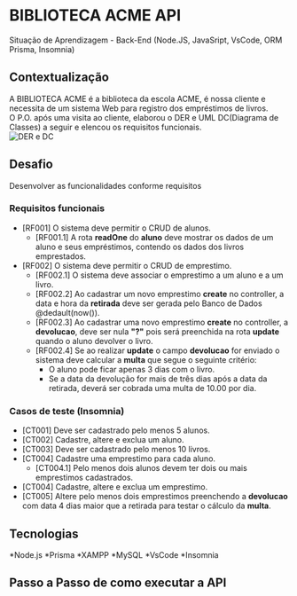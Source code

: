 # BIBLIOTECA ACME API
Situação de Aprendizagem - Back-End (Node.JS, JavaSript, VsCode, ORM Prisma, Insomnia)
## Contextualização
A BIBLIOTECA ACME é a biblioteca da escola ACME, é nossa cliente e necessita de um sistema Web para registro dos empréstimos de livros.<br>O P.O. após uma visita ao cliente, elaborou o DER e UML DC(Diagrama de Classes) a seguir e elencou os requisitos funcionais.<br>
![DER e DC](./docs/der-dc.png)
## Desafio
Desenvolver as funcionalidades conforme requisitos

### Requisitos funcionais
- [RF001] O sistema deve permitir o CRUD de alunos.
    - [RF001.1] A rota **readOne** do **aluno** deve mostrar os dados de um aluno e seus empréstimos, contendo os dados dos livros emprestados.
- [RF002] O sistema deve permitir o CRUD de emprestimo.
    - [RF002.1] O sistema deve associar o emprestimo a um aluno e a um livro.
    - [RF002.2] Ao cadastrar um novo emprestimo **create** no controller, a data e hora da **retirada** deve ser gerada pelo Banco de Dados @dedault(now()).
    - [RF002.3] Ao cadastrar uma novo emprestimo **create** no controller, a **devolucao**, deve ser nula **"?"** pois será preenchida na rota **update** quando o aluno devolver o livro.
    - [RF002.4] Se ao realizar **update** o campo **devolucao** for enviado o sistema deve calcular a **multa** que segue o seguinte critério:
        - O aluno pode ficar apenas 3 dias com o livro.
        - Se a data da devolução for mais de três dias após a data da retirada, deverá ser cobrada uma multa de 10.00 por dia.

### Casos de teste (Insomnia)
- [CT001] Deve ser cadastrado pelo menos 5 alunos.
- [CT002] Cadastre, altere e exclua um aluno.
- [CT003] Deve ser cadastrado pelo menos 10 livros.
- [CT004] Cadastre uma emprestimo para cada aluno.
    - [CT004.1] Pelo menos dois alunos devem ter dois ou mais emprestimos cadastrados.
- [CT004] Cadastre, altere e exclua um emprestimo.
- [CT005] Altere pelo menos dois emprestimos preenchendo a **devolucao** com data 4 dias maior que a retirada para testar o cálculo da **multa**.

## Tecnologias
*Node.js
*Prisma
*XAMPP
*MySQL
*VsCode
*Insomnia

## Passo a Passo de como executar a API
